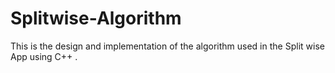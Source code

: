 # Splitwise-Algorithm
This is the design and implementation of the algorithm used in the Split wise App using C++ .
